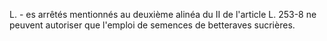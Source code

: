 L. - es arrêtés mentionnés au deuxième alinéa du II de l'article L. 253-8 ne peuvent autoriser que l'emploi de semences de betteraves sucrières.
